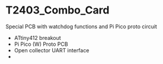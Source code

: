 # T2403_Combo_Card
Special PCB with watchdog functions and Pi Pico proto circuit
- ATtiny412 breakout
- Pi Pico (W) Proto PCB
- Open collector UART interface
- 

